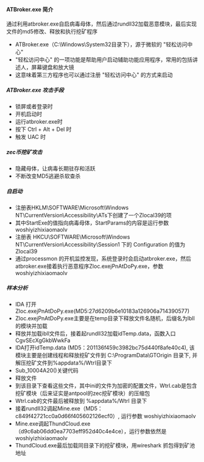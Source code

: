 #### ATBroker.exe 简介
通过利用atbroker.exe自启病毒母体，然后通过rundll32加载恶意模块，最后实现文件的md5修改、释放和执行挖矿程序

- ATBroker.exe（C:\Windows\System32目录下），源于微软的 "轻松访问中心"
- "轻松访问中心" 的一项功能是帮助用户启动辅助功能应用程序，常用的包括讲述人，屏幕键盘和放大镜
- 这意味着第三方程序也可以通过注册 "轻松访问中心" 的方式来启动

##### ATBroker.exe 攻击手段
- 锁屏或者登录时
- 开机启动时
- 运行atbroker.exe时
- 按下 Ctrl + Alt + Del 时
- 触发 UAC 时

##### zec币挖矿攻击
- 隐藏母体，让病毒长期驻存和活跃
- 不断改变MD5逃避杀软查杀

##### 自启动
- 注册表HKLM\SOFTWARE\Microsoft\Windows NT\CurrentVersion\Accessibility\ATs下创建了一个Zlocal39的项
- 其中StartExe的值指向病毒母体，StartParams的内容是运行参数 woshiyizhixiaomaolv
- 注册表 HKCU\SOFTWARE\Microsoft\Windows NT\CurrentVersion\Accessibility\Session1 下的 Configuration 的值为 Zlocal39
- 通过processmon 的开机监控发现，系统登录时会启动atbroker.exe，然后atbroker.exe接着执行恶意程序Zloc.exejPnAtDoPy.exe，参数 woshiyizhixiaomaolv

##### 样本分析
- IDA 打开Zloc.exejPnAtDoPy.exe(MD5:27d6209b6e10183a126906a714390577)
- Zloc.exejPnAtDoPy.exe主要是在temp目录下释放文件名随机，后缀名为lbll的模块并加载
- 释放并加载ibll文件后，接着起rundll32加载idTemp.data，函数入口CgvSEcXgGkbWwkFa
- IDA打开idTemp.data (MD5：201136f459c3982bc75d440f8afe40c4), 该模块主要是创建线程和释放挖矿文件到 C:\ProgramData\GTOrigin 目录下, 并解压挖矿文件到%appdata%/Wtrl目录下
- Sub_10004A20()关键代码
- 释放文件
- 到该目录下查看这些文件，其中ini的文件为加密的配置文件，Wtrl.cab是包含挖矿模块（后来证实是antpool的zec挖矿模块）的压缩包
- Wtrl.cab的文件最后被释放到 %appdata%/Wtrl 目录下
- 接着rundll32调起Mine.exe（MD5：c849f42721cc0a0d66f405602126ecf0）, 运行参数 woshiyizhixiaomaolv
- Mine.exe调起ThundCloud.exe（d9c6ab06dd0ea7703eff952d40c4e4ce），运行参数依然是 woshiyizhixiaomaolv
- ThundCloud.exe最后加载同目录下的挖矿模块，用wireshark 抓包得到矿池地址

